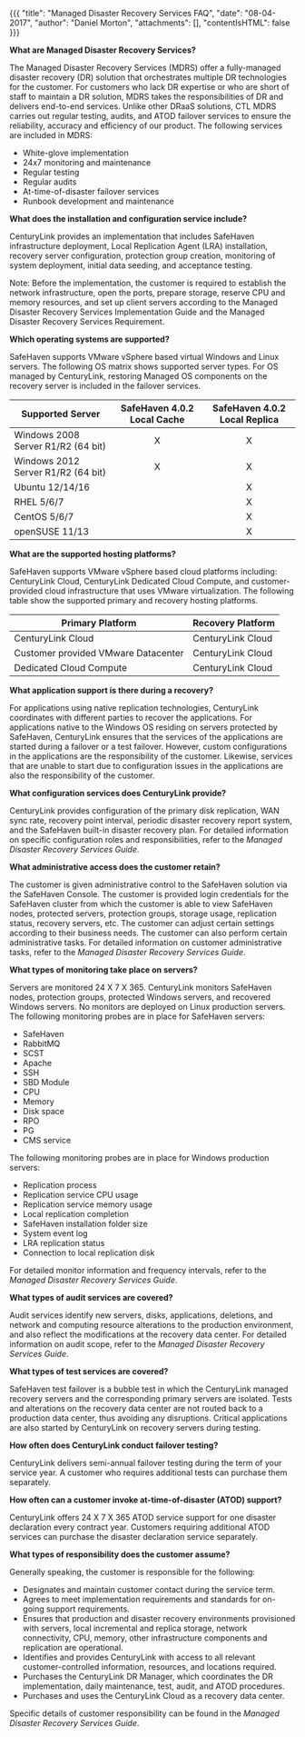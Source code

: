 {{{
"title": "Managed Disaster Recovery Services FAQ",
"date": "08-04-2017",
"author": "Daniel Morton",
"attachments": [],
"contentIsHTML": false
}}}

**What are Managed Disaster Recovery Services?**

The Managed Disaster Recovery Services (MDRS) offer a fully-managed disaster recovery (DR) solution that orchestrates multiple DR technologies for the customer. For customers who lack DR expertise or who are short of staff to maintain a DR solution, MDRS takes the responsibilities of DR and delivers end-to-end services. Unlike other DRaaS solutions, CTL MDRS carries out regular testing, audits, and ATOD failover services to ensure the reliability, accuracy and efficiency of our product. The following services are included in MDRS:
* White-glove implementation
* 24x7 monitoring and maintenance
* Regular testing
* Regular audits
* At-time-of-disaster failover services
* Runbook development and maintenance

**What does the installation and configuration service include?**

CenturyLink provides an implementation that includes SafeHaven infrastructure deployment, Local Replication Agent (LRA) installation, recovery server configuration, protection group creation, monitoring of system deployment, initial data seeding, and acceptance testing.

Note: Before the implementation, the customer is required to establish the network infrastructure, open the ports, prepare storage, reserve CPU and memory resources, and set up client servers according to the Managed Disaster Recovery Services Implementation Guide and the Managed Disaster Recovery Services Requirement.

**Which operating systems are supported?**

SafeHaven supports VMware vSphere based virtual Windows and Linux servers. The following OS matrix shows supported server types. For OS managed by CenturyLink, restoring Managed OS components on the recovery server is included in the failover services.

| Supported Server | SafeHaven 4.0.2 Local Cache | SafeHaven 4.0.2 Local Replica |
|-------------------------|:----------------:|:----------------------:|
| Windows 2008 Server R1/R2 (64 bit) | X | X |
| Windows 2012 Server R1/R2 (64 bit) | X | X |
| Ubuntu 12/14/16 |   | X |
| RHEL 5/6/7 |   | X |
| CentOS 5/6/7 |   | X |
| openSUSE 11/13 |   | X |

**What are the supported hosting platforms?**

SafeHaven supports VMware vSphere based cloud platforms including: CenturyLink Cloud, CenturyLink Dedicated Cloud Compute, and customer-provided cloud infrastructure that uses VMware virtualization. The following table show the supported primary and recovery hosting platforms.

| Primary Platform | Recovery Platform |
|------------------------|--------------------------|
| CenturyLink Cloud | CenturyLink Cloud |
| Customer provided VMware Datacenter | CenturyLink Cloud |
| Dedicated Cloud Compute | CenturyLink Cloud |

**What application support is there during a recovery?**

For applications using native replication technologies, CenturyLink coordinates with different parties to recover the applications. For applications native to the Windows OS residing on servers protected by SafeHaven, CenturyLink ensures that the services of the applications are started during a failover or a test failover. However, custom configurations in the applications are the responsibility of the customer. Likewise, services that are unable to start due to configuration issues in the applications are also the responsibility of the customer.

**What configuration services does CenturyLink provide?**

CenturyLink provides configuration of the primary disk replication, WAN sync rate, recovery point interval, periodic disaster recovery report system, and the SafeHaven built-in disaster recovery plan. For detailed information on specific configuration roles and responsibilities, refer to the *Managed Disaster Recovery Services Guide*.

**What administrative access does the customer retain?**

The customer is given administrative control to the SafeHaven solution via the SafeHaven Console. The customer is provided login credentials for the SafeHaven cluster from which the customer is able to view SafeHaven nodes, protected servers, protection groups, storage usage, replication status, recovery servers, etc. The customer can adjust certain settings according to their business needs. The customer can also perform certain administrative tasks. For detailed information on customer administrative tasks, refer to the *Managed Disaster Recovery Services Guide*.

**What types of monitoring take place on servers?**

Servers are monitored 24 X 7 X 365. CenturyLink monitors SafeHaven nodes, protection groups, protected Windows servers, and recovered Windows servers. No monitors are deployed on Linux production servers. The following monitoring probes are in place for SafeHaven servers:
* SafeHaven
* RabbitMQ
* SCST
* Apache
* SSH
* SBD Module
* CPU
* Memory
* Disk space
* RPO
* PG
* CMS service

The following monitoring probes are in place for Windows production servers:
* Replication process
* Replication service CPU usage
* Replication service memory usage
* Local replication completion
* SafeHaven installation folder size
* System event log
* LRA replication status
* Connection to local replication disk

For detailed monitor information and frequency intervals, refer to the *Managed Disaster Recovery Services Guide*.

**What types of audit services are covered?**

Audit services identify new servers, disks, applications, deletions, and network and computing resource alterations to the production environment, and also reflect the modifications at the recovery data center. For detailed information on audit scope, refer to the *Managed Disaster Recovery Services Guide*.

**What types of test services are covered?**

SafeHaven test failover is a bubble test in which the CenturyLink managed recovery servers and the corresponding primary servers are isolated. Tests and alterations on the recovery data center are not routed back to a production data center, thus avoiding any disruptions. Critical applications are also started by CenturyLink on recovery servers during testing.

**How often does CenturyLink conduct failover testing?**

CenturyLink delivers semi-annual failover testing during the term of your service year. A customer who requires additional tests can purchase them separately.

**How often can a customer invoke at-time-of-disaster (ATOD) support?**

CenturyLink offers 24 X 7 X 365 ATOD service support for one disaster declaration every contract year. Customers requiring additional ATOD services can purchase the disaster declaration service separately.

**What types of responsibility does the customer assume?**

Generally speaking, the customer is responsible for the following:
* Designates and maintain customer contact during the service term.
* Agrees to meet implementation requirements and standards for on-going support requirements.
* Ensures that production and disaster recovery environments provisioned with servers, local incremental and replica storage, network connectivity, CPU, memory, other infrastructure components and replication are operational.
* Identifies and provides CenturyLink with access to all relevant customer-controlled information, resources, and locations required.
* Purchases the CenturyLink DR Manager, which coordinates the DR implementation, daily maintenance, test, audit, and ATOD procedures.
* Purchases and uses the CenturyLink Cloud as a recovery data center.

Specific details of customer responsibility can be found in the *Managed Disaster Recovery Services Guide*.
